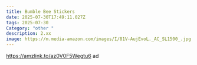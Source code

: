 ```yaml
---
title: Bumble Bee Stickers
date: 2025-07-30T17:49:11.027Z
tags: 2025-07-30
Category: "other "
description: 2.xx
image: https://m.media-amazon.com/images/I/81V-AujEvoL._AC_SL1500_.jpg
---
```

https://amzlink.to/az0V0F5Wegtu6 ad
